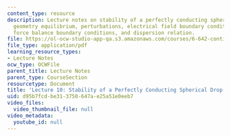 ```yaml
---
content_type: resource
description: Lecture notes on stability of a perfectly conducting spherical drop,
  geometry equilibrium, perturbations, electrical field boundary conditions, interfacial
  force balance boundary conditions, and dispersion relation.
file: https://ol-ocw-studio-app-qa.s3.amazonaws.com/courses/6-642-continuum-electromechanics-fall-2008/d95b7fcdbe313750647ae25a51e0eeb7_lec10_f08.pdf
file_type: application/pdf
learning_resource_types:
- Lecture Notes
ocw_type: OCWFile
parent_title: Lecture Notes
parent_type: CourseSection
resourcetype: Document
title: 'Lecture 10: Stability of a Perfectly Conducting Spherical Drop'
uid: d95b7fcd-be31-3750-647a-e25a51e0eeb7
video_files:
  video_thumbnail_file: null
video_metadata:
  youtube_id: null
---
```

